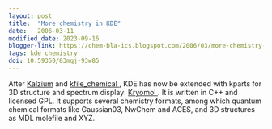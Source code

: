 ```yaml
---
layout: post
title:  "More chemistry in KDE"
date:   2006-03-11
modified_date: 2023-09-16
blogger-link: https://chem-bla-ics.blogspot.com/2006/03/more-chemistry-in-kde.html
tags: kde chemistry
doi: 10.59350/83mgj-93w85
---
```


After [Kalzium](http://edu.kde.org/kalzium/) and
[kfile_chemical <i class="fa-solid fa-box-archive fa-xs"></i>](https://web.archive.org/web/20150930165836/http://kde-apps.org/content/show.php?content=28995),
KDE has now be extended with kparts for 3D structure and spectrum display:
[Kryomol <i class="fa-solid fa-box-archive fa-xs"></i>](https://web.archive.org/web/20130721124532/http://www.kde-apps.org/content/show.php?content=36260).
It is written in C++ and licensed GPL. It supports several chemistry formats, among which quantum chemical formats like Gaussian03,
NwChem and ACES, and 3D structures as MDL molefile and XYZ.
